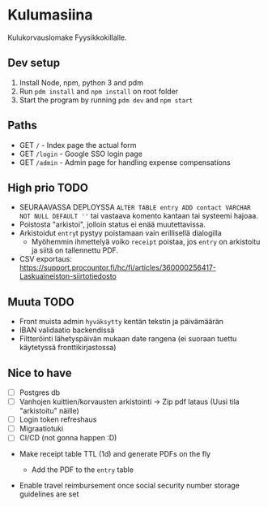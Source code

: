 # Kulumasiina

Kulukorvauslomake Fyysikkokillalle.

## Dev setup
1. Install Node, npm, python 3 and pdm
2. Run `pdm install` and `npm install` on root folder
3. Start the program by running `pdm dev` and `npm start`

## Paths

- GET `/` - Index page the actual form
- GET `/login` - Google SSO login page
- GET `/admin` - Admin page for handling expense compensations


## High prio TODO
- SEURAAVASSA DEPLOYSSA `ALTER TABLE entry ADD contact VARCHAR NOT NULL DEFAULT ''` tai vastaava komento kantaan tai systeemi hajoaa.
- Poistosta "arkistoi", jolloin status ei enää muutettavissa.
- Arkistoidut `entry`t pystyy poistamaan vain erillisellä dialogilla
  - Myöhemmin ihmettelyä voiko `receipt` poistaa, jos `entry` on arkistoitu ja siitä on tallennettu PDF.
- CSV exportaus: https://support.procountor.fi/hc/fi/articles/360000256417-Laskuaineiston-siirtotiedosto

## Muuta TODO
- Front muista admin `hyväksytty` kentän tekstin ja päivämäärän
- IBAN validaatio backendissä
- Filtteröinti lähetyspäivän mukaan date rangena (ei suoraan tuettu käytetyssä fronttikirjastossa)


## Nice to have
- [ ] Postgres db
- [ ] Vanhojen kuittien/korvausten arkistointi -> Zip pdf lataus (Uusi tila "arkistoitu" näille)
- [ ] Login token refreshaus
- [ ] Migraatiotuki
- [ ] CI/CD (not gonna happen :D)
- Make receipt table TTL (1d) and generate PDFs on the fly
  - Add the PDF to the `entry` table

- Enable travel reimbursement once social security number storage guidelines are set
